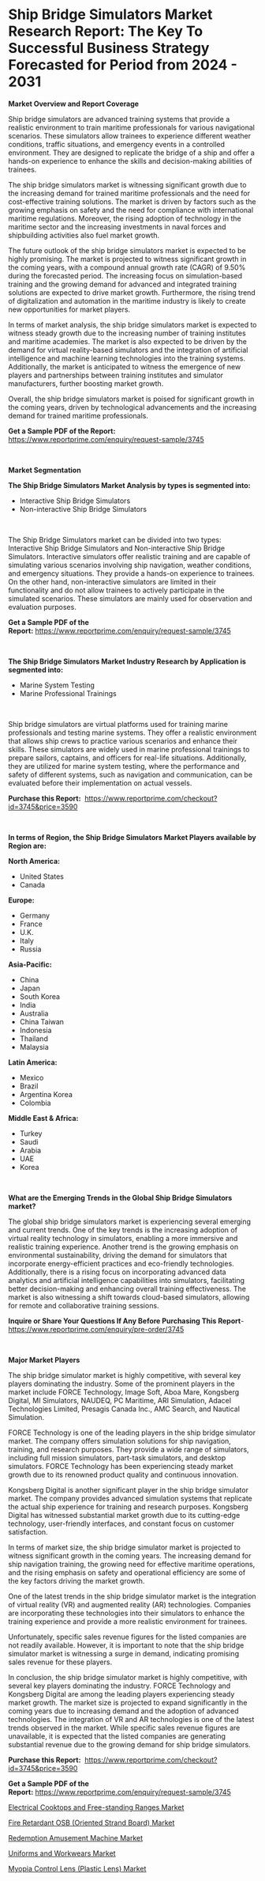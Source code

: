 <p><h1>Ship Bridge Simulators Market Research Report: The Key To Successful Business Strategy Forecasted for Period from 2024 - 2031</h1></p><p><strong>Market Overview and Report Coverage</strong></p>
<p><p>Ship bridge simulators are advanced training systems that provide a realistic environment to train maritime professionals for various navigational scenarios. These simulators allow trainees to experience different weather conditions, traffic situations, and emergency events in a controlled environment. They are designed to replicate the bridge of a ship and offer a hands-on experience to enhance the skills and decision-making abilities of trainees.</p><p>The ship bridge simulators market is witnessing significant growth due to the increasing demand for trained maritime professionals and the need for cost-effective training solutions. The market is driven by factors such as the growing emphasis on safety and the need for compliance with international maritime regulations. Moreover, the rising adoption of technology in the maritime sector and the increasing investments in naval forces and shipbuilding activities also fuel market growth.</p><p>The future outlook of the ship bridge simulators market is expected to be highly promising. The market is projected to witness significant growth in the coming years, with a compound annual growth rate (CAGR) of 9.50% during the forecasted period. The increasing focus on simulation-based training and the growing demand for advanced and integrated training solutions are expected to drive market growth. Furthermore, the rising trend of digitalization and automation in the maritime industry is likely to create new opportunities for market players.</p><p>In terms of market analysis, the ship bridge simulators market is expected to witness steady growth due to the increasing number of training institutes and maritime academies. The market is also expected to be driven by the demand for virtual reality-based simulators and the integration of artificial intelligence and machine learning technologies into the training systems. Additionally, the market is anticipated to witness the emergence of new players and partnerships between training institutes and simulator manufacturers, further boosting market growth.</p><p>Overall, the ship bridge simulators market is poised for significant growth in the coming years, driven by technological advancements and the increasing demand for trained maritime professionals.</p></p>
<p><strong>Get a Sample PDF of the Report:</strong> <a href="https://www.reportprime.com/enquiry/request-sample/3745">https://www.reportprime.com/enquiry/request-sample/3745</a></p>
<p>&nbsp;</p>
<p><strong>Market Segmentation</strong></p>
<p><strong>The Ship Bridge Simulators Market Analysis by types is segmented into:</strong></p>
<p><ul><li>Interactive Ship Bridge Simulators</li><li>Non-interactive Ship Bridge Simulators</li></ul></p>
<p>&nbsp;</p>
<p><p>The Ship Bridge Simulators market can be divided into two types: Interactive Ship Bridge Simulators and Non-interactive Ship Bridge Simulators. Interactive simulators offer realistic training and are capable of simulating various scenarios involving ship navigation, weather conditions, and emergency situations. They provide a hands-on experience to trainees. On the other hand, non-interactive simulators are limited in their functionality and do not allow trainees to actively participate in the simulated scenarios. These simulators are mainly used for observation and evaluation purposes.</p></p>
<p><strong>Get a Sample PDF of the Report:</strong>&nbsp;<a href="https://www.reportprime.com/enquiry/request-sample/3745">https://www.reportprime.com/enquiry/request-sample/3745</a></p>
<p>&nbsp;</p>
<p><strong>The Ship Bridge Simulators Market Industry Research by Application is segmented into:</strong></p>
<p><ul><li>Marine System Testing</li><li>Marine Professional Trainings</li></ul></p>
<p>&nbsp;</p>
<p><p>Ship bridge simulators are virtual platforms used for training marine professionals and testing marine systems. They offer a realistic environment that allows ship crews to practice various scenarios and enhance their skills. These simulators are widely used in marine professional trainings to prepare sailors, captains, and officers for real-life situations. Additionally, they are utilized for marine system testing, where the performance and safety of different systems, such as navigation and communication, can be evaluated before their implementation on actual vessels.</p></p>
<p><strong>Purchase this Report:</strong>&nbsp; <a href="https://www.reportprime.com/checkout?id=3745&price=3590">https://www.reportprime.com/checkout?id=3745&price=3590</a></p>
<p>&nbsp;</p>
<p><strong>In terms of Region, the Ship Bridge Simulators Market Players available by Region are:</strong></p>
<p>
    <p> <strong> North America: </strong>
        <ul>
            <li>United States</li>
            <li>Canada</li>
        </ul>
        </p> 
    <p> <strong> Europe: </strong>
        <ul>
            <li>Germany</li>
            <li>France</li>
            <li>U.K.</li>
            <li>Italy</li>
            <li>Russia</li>
        </ul>
        </p> 
    <p> <strong> Asia-Pacific: </strong>
        <ul>
            <li>China</li>
            <li>Japan</li>
            <li>South Korea</li>
            <li>India</li>
            <li>Australia</li>
            <li>China Taiwan</li>
            <li>Indonesia</li>
            <li>Thailand</li>
            <li>Malaysia</li>
        </ul>
        </p> 
    <p> <strong> Latin America: </strong>
        <ul>
            <li>Mexico</li>
            <li>Brazil</li>
            <li>Argentina Korea</li>
            <li>Colombia</li>
        </ul>
        </p> 
    <p> <strong> Middle East & Africa: </strong>
        <ul>
            <li>Turkey</li>
            <li>Saudi</li>
            <li>Arabia</li>
            <li>UAE</li>
            <li>Korea</li>
        </ul>
    </p>
    </p>
<p>&nbsp;</p>
<p><strong>What are the Emerging Trends in the Global Ship Bridge Simulators market?</strong></p>
<p><p>The global ship bridge simulators market is experiencing several emerging and current trends. One of the key trends is the increasing adoption of virtual reality technology in simulators, enabling a more immersive and realistic training experience. Another trend is the growing emphasis on environmental sustainability, driving the demand for simulators that incorporate energy-efficient practices and eco-friendly technologies. Additionally, there is a rising focus on incorporating advanced data analytics and artificial intelligence capabilities into simulators, facilitating better decision-making and enhancing overall training effectiveness. The market is also witnessing a shift towards cloud-based simulators, allowing for remote and collaborative training sessions.</p></p>
<p><strong>Inquire or Share Your Questions If Any Before Purchasing This Report</strong>- <a href="https://www.reportprime.com/enquiry/pre-order/3745">https://www.reportprime.com/enquiry/pre-order/3745</a></p>
<p>&nbsp;</p>
<p><strong>Major Market Players</strong></p>
<p><p>The ship bridge simulator market is highly competitive, with several key players dominating the industry. Some of the prominent players in the market include FORCE Technology, Image Soft, Aboa Mare, Kongsberg Digital, MI Simulators, NAUDEQ, PC Maritime, ARI Simulation, Adacel Technologies Limited, Presagis Canada Inc., AMC Search, and Nautical Simulation.</p><p>FORCE Technology is one of the leading players in the ship bridge simulator market. The company offers simulation solutions for ship navigation, training, and research purposes. They provide a wide range of simulators, including full mission simulators, part-task simulators, and desktop simulators. FORCE Technology has been experiencing steady market growth due to its renowned product quality and continuous innovation.</p><p>Kongsberg Digital is another significant player in the ship bridge simulator market. The company provides advanced simulation systems that replicate the actual ship experience for training and research purposes. Kongsberg Digital has witnessed substantial market growth due to its cutting-edge technology, user-friendly interfaces, and constant focus on customer satisfaction.</p><p>In terms of market size, the ship bridge simulator market is projected to witness significant growth in the coming years. The increasing demand for ship navigation training, the growing need for effective maritime operations, and the rising emphasis on safety and operational efficiency are some of the key factors driving the market growth.</p><p>One of the latest trends in the ship bridge simulator market is the integration of virtual reality (VR) and augmented reality (AR) technologies. Companies are incorporating these technologies into their simulators to enhance the training experience and provide a more realistic environment for trainees.</p><p>Unfortunately, specific sales revenue figures for the listed companies are not readily available. However, it is important to note that the ship bridge simulator market is witnessing a surge in demand, indicating promising sales revenue for these players.</p><p>In conclusion, the ship bridge simulator market is highly competitive, with several key players dominating the industry. FORCE Technology and Kongsberg Digital are among the leading players experiencing steady market growth. The market size is projected to expand significantly in the coming years due to increasing demand and the adoption of advanced technologies. The integration of VR and AR technologies is one of the latest trends observed in the market. While specific sales revenue figures are unavailable, it is expected that the listed companies are generating substantial revenue due to the growing demand for ship bridge simulators.</p></p>
<p><strong>Purchase this Report:</strong>&nbsp;&nbsp;<a href="https://www.reportprime.com/checkout?id=3745&price=3590">https://www.reportprime.com/checkout?id=3745&price=3590</a></p>
<p></p>
<p><strong>Get a Sample PDF of the Report:</strong>&nbsp;<a href="https://www.reportprime.com/enquiry/request-sample/3745">https://www.reportprime.com/enquiry/request-sample/3745</a></p>
<p><p><a href="https://www.linkedin.com/pulse/decoding-electrical-cooktops-free-standing-ranges-market-ijaue/">Electrical Cooktops and Free-standing Ranges Market</a></p><p><a href="https://www.linkedin.com/pulse/fire-retardant-osb-oriented-strand-board-market-size-2023-byq6e/">Fire Retardant OSB (Oriented Strand Board) Market</a></p><p><a href="https://www.linkedin.com/pulse/redemption-amusement-machine-market-size-2023-2030-global-1bgae/">Redemption Amusement Machine Market</a></p><p><a href="https://www.linkedin.com/pulse/uniforms-workwears-market-size-share-global-analysis-report-5i6ye/">Uniforms and Workwears Market</a></p><p><a href="https://www.linkedin.com/pulse/myopia-control-lens-plastic-market-size-2023-2030-global-jwgle/">Myopia Control Lens (Plastic Lens) Market</a></p></p>